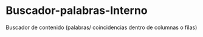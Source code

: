 # Buscador-palabras-Interno
Buscador de contenido (palabras/ coincidencias dentro de columnas o filas)
